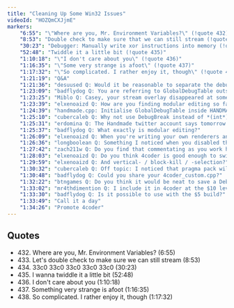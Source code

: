```yaml
---
title: "Cleaning Up Some Win32 Issues"
videoId: "HOZQmCXJjmE"
markers:
    "6:55": "\"Where are you, Mr. Environment Variables?\" (!quote 432)"
    "8:53": "Double check to make sure that we can still stream (!quote 433)"
    "30:23": "Debugger: Manually write xor instructions into memory (!quote 434)"
    "52:48": "Twiddle it a little bit (!quote 435)"
    "1:10:18": "\"I don't care about you\" (!quote 436)"
    "1:16:35": "\"Some very strange is afoot\" (!quote 437)"
    "1:17:32": "\"So complicated. I rather enjoy it, though\" (!quote 438)"
    "1:21:19": "Q&A"
    "1:21:36": "desuused Q: Would it be reasonable to separate the debug UI into a separate program that communicates with the game over pipes / sockets? The game won't hold the debug data and won't waste cycles on debug collation, debug rendering; if game crashes, you can still inspect frames, or even save them to the disk independently of the game running"
    "1:23:09": "badflydog Q: You are referring to GlobalDebugTable outside a HANDMADE_INTERNAL guard, when you initialize it in UpdateAndRender"
    "1:23:25": "Miblo Q: Casey, your stream overlay disappeared at some point this evening. I'm pretty darn sure it might have happened out of protest when you removed the beautiful fade, so it could be worth reimplementing that, if only in the interest of overlay stability"
    "1:23:39": "elxenoaizd Q: How are you finding modular editing so far?"
    "1:24:39": "handmade.cpp: Initialise GlobalDebugTable inside HANDMADE_INTERNAL"
    "1:25:10": "cubercaleb Q: Why not use DebugBreak instead of *(int*)0=0 which will allow you to step over the assertion if you really want but will still trigger the breakpoint"
    "1:25:31": "erdomina Q: The Handmade twitter account says tomorrow is an off day"
    "1:25:37": "badflydog Q: What exactly is modular editing?"
    "1:26:09": "elxenoaizd Q: When you're writing your own renderers and stuff, do you go for a left-handed coordinate system or right-handed (for vector-matrix multiplications, etc.), and why?"
    "1:26:36": "longboolean Q: Something I noticed when you disabled the trees rendering, the white dot used to resize the profiler view is hard to see over a light background, like the text was hard to read before adding a shadow"
    "1:27:42": "zach211w Q: Do you find that commentating as you work helps you reason or helps you overall when programming?"
    "1:28:03": "elxenoaizd Q: Do you think 4coder is good enough to switch to coming from emacs? Or are you finding it's missing some stuff yet?"
    "1:29:59": "elxenoaizd Q: And vertical- / block-kill / -selection?"
    "1:30:32": "cubercaleb Q: Off topic: I noticed that pragma pack will change the alignment of the struct. Is there a way of keeping the original alignment?"
    "1:30:48": "badflydog Q: Could you share your 4coder_custom.cpp?"
    "1:32:22": "btngames Q: Do you think it would be neat to save a DebugUI \"layout\" with torn elements open as they were last?"
    "1:33:02": "mr4thdimention Q: I include it in 4coder at the $10 level"
    "1:33:30": "badflydog Q: Is it possible to use with the $5 build?"
    "1:33:49": "Call it a day"
    "1:34:26": "Promote 4coder"
---
```


## Quotes

* 432\. Where are you, Mr. Environment Variables? (6:55)
* 433\. Let's double check to make sure we can still stream (8:53)
* 434\. 33c0 33c0 33c0 33c0 33c0 (30:23)
* 435\. I wanna twiddle it a little bit (52:48)
* 436\. I don't care about you (1:10:18)
* 437\. Something very strange is afoot (1:16:35)
* 438\. So complicated. I rather enjoy it, though (1:17:32)
